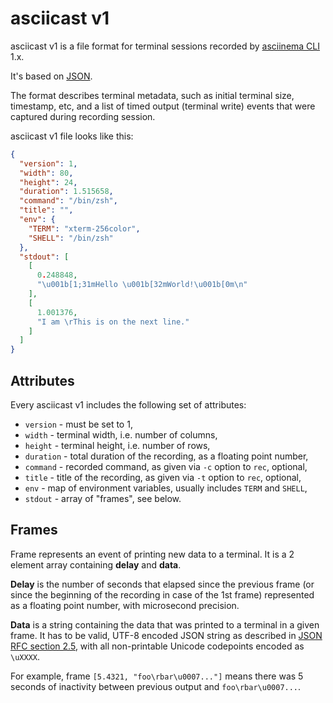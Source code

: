 # asciicast v1

asciicast v1 is a file format for terminal sessions recorded by [asciinema
CLI](../cli/index.md) 1.x.

It's based on [JSON](https://www.json.org/).

The format describes terminal metadata, such as initial terminal size,
timestamp, etc, and a list of timed output (terminal write) events that were
captured during recording session.

asciicast v1 file looks like this:

``` json
{
  "version": 1,
  "width": 80,
  "height": 24,
  "duration": 1.515658,
  "command": "/bin/zsh",
  "title": "",
  "env": {
    "TERM": "xterm-256color",
    "SHELL": "/bin/zsh"
  },
  "stdout": [
    [
      0.248848,
      "\u001b[1;31mHello \u001b[32mWorld!\u001b[0m\n"
    ],
    [
      1.001376,
      "I am \rThis is on the next line."
    ]
  ]
}
```

## Attributes

Every asciicast v1 includes the following set of attributes:

* `version` - must be set to 1,
* `width` - terminal width, i.e. number of columns,
* `height` - terminal height, i.e. number of rows,
* `duration` - total duration of the recording, as a floating point number,
* `command` - recorded command, as given via `-c` option to `rec`, optional,
* `title` - title of the recording, as given via `-t` option to `rec`, optional,
* `env` - map of environment variables, usually includes `TERM` and `SHELL`,
* `stdout` - array of "frames", see below.

## Frames

Frame represents an event of printing new data to a terminal. It is a 2 element
array containing **delay** and **data**.

**Delay** is the number of seconds that elapsed since the previous frame (or
since the beginning of the recording in case of the 1st frame) represented as a
floating point number, with microsecond precision.

**Data** is a string containing the data that was printed to a terminal in a
given frame. It has to be valid, UTF-8 encoded JSON string as described in [JSON
RFC section 2.5](http://www.ietf.org/rfc/rfc4627.txt), with all non-printable
Unicode codepoints encoded as `\uXXXX`.

For example, frame `[5.4321, "foo\rbar\u0007..."]` means there was 5 seconds of
inactivity between previous output and `foo\rbar\u0007...`.
